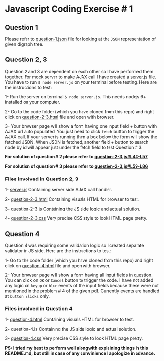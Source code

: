 # Javascript   Coding   Exercise # 1

## Question 1

Please refer to [question-1.json](https://github.com/furqanaziz/js-exercise-1/blob/master/question-1.json) file for looking at the `JSON` representation of given digraph tree.

## Question 2, 3

Question 2 and 3 are dependent on each other so I have performed them together. For mock server to make AJAX call I have created a [server.js](https://github.com/furqanaziz/js-exercise-1/blob/master/server.js) file. You have to run `$ node server.js` on your terminal before testing. Here are the instructions to test:

1- Run the server on terminal `$ node server.js`. This needs nodejs 6+ installed on your computer.

2- Go to the code folder (which you have cloned from this repo) and right click on [question-2-3.html](https://github.com/furqanaziz/js-exercise-1/blob/master/question-2-3.html) file and open with browser.

3- Your browser page will show a form having one input field + button with AJAX url auto populated. You just need to click `fetch` button to trigger the AJAX call. If your server is running then a box below the form will show the fetched JSON. When JSON is fetched, another field + button to search node by id will appear just under the fetch field to test Question # 3.

**For solution of question # 2 please refer to [question-2-3.js#L43-L57](https://github.com/furqanaziz/js-exercise-1/blob/b1bc9e3dff288e5f25a0971c2ec112fe85ec99ba/question-2-3.js#L43-L57)**

**For solution of question # 3 please refer to [question-2-3.js#L59-L86](https://github.com/furqanaziz/js-exercise-1/blob/b1bc9e3dff288e5f25a0971c2ec112fe85ec99ba/question-2-3.js#L59-L86)**

### Files involved in Question 2, 3

1- [server.js](https://github.com/furqanaziz/js-exercise-1/blob/master/server.js) Containing server side AJAX call handler.

2- [question-2-3.html](https://github.com/furqanaziz/js-exercise-1/blob/master/question-2-3.html) Containing visuals HTML for browser to test.

3- [question-2-3.js](https://github.com/furqanaziz/js-exercise-1/blob/master/question-2-3.js) Containing the JS side logic and actual solution.

4- [question-2-3.css](https://github.com/furqanaziz/js-exercise-1/blob/master/question-2-3.css) Very precise CSS style to look HTML page pretty.


## Question 4

Question 4 was requiring some validation logic so I created separate validator in JS side. Here are the instructions to test:

1- Go to the code folder (which you have cloned from this repo) and right click on [question-4.html](https://github.com/furqanaziz/js-exercise-1/blob/master/question-4.html) file and open with browser.

2- Your browser page will show a form having all input fields in question. You can click on `OK` or `Cancel` button to trigger the code. I have not added any logic on `keyup` or `blur` events of the input fields because these were not mentioned in the problem # 4 of the given pdf. Currently events are handled at `button clicks` only.

### Files involved in Question 4

1- [question-4.html](https://github.com/furqanaziz/js-exercise-1/blob/master/question-4.html) Containing visuals HTML for browser to test.

2- [question-4.js](https://github.com/furqanaziz/js-exercise-1/blob/master/question-4.js) Containing the JS side logic and actual solution.

3- [question-4.css](https://github.com/furqanaziz/js-exercise-1/blob/master/question-4.css) Very precise CSS style to look HTML page pretty.

**PS: I tried my best to perform well alongwith explaining things in this README.md, but still in case of any convinience I apologize in advance.**
